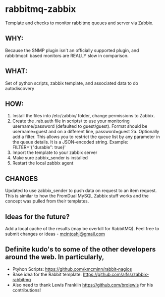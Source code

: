 rabbitmq-zabbix
=======================

Template and checks to monitor rabbitmq queues and server via Zabbix.

## WHY:
Because the SNMP plugin isn't an officially supported plugin, and rabbitmqctl based monitors are REALLY slow in comparison.

## WHAT:
Set of python scripts, zabbix template, and associated data to do autodiscovery

## HOW:
1. Install the files into /etc/zabbix/ folder, change permissions to Zabbix.
2. Create the .rab.auth file in scripts/ to use your monitoring username/password (defaulted to guest/guest).  Format should be username=guest and on a different line, password=guest
2a. Optionally add a filter. This allows you to restrict the queue list by any parameter in the queue details. It is a JSON-encoded string. Example: FILTER='{"durable": true}'
3. Import the template to your zabbix server
4. Make sure zabbix_sender is installed
5. Restart the local zabbix agent

## CHANGES
Updated to use zabbix_sender to push data on request to an item request.  This is similar to how the FromDual MySQL Zabbix stuff works and the concept was pulled from their templates.  

## Ideas for the future?
Add a local cache of the results (may be overkill for RabbitMQ).
Feel free to submit changes or ideas - mcintoshj@gmail.com


## Definite kudo's to some of the other developers around the web.  In particularly,
* Ptyhon Scripts: https://github.com/kmcminn/rabbit-nagios
* Base idea for the Rabbit template:  https://github.com/alfss/zabbix-rabbitmq
* Also need to thank Lewis Franklin https://github.com/brolewis for his contributions!
